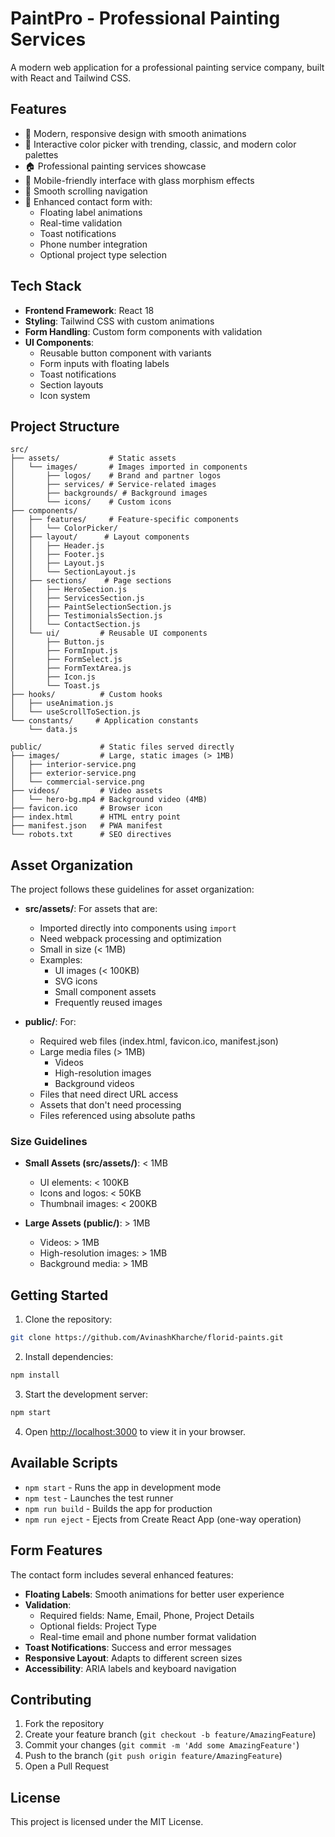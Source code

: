 # PaintPro - Professional Painting Services

A modern web application for a professional painting service company, built with React and Tailwind CSS.

## Features

- 🎨 Modern, responsive design with smooth animations
- 🎯 Interactive color picker with trending, classic, and modern color palettes
- 🏠 Professional painting services showcase
- 📱 Mobile-friendly interface with glass morphism effects
- 🔄 Smooth scrolling navigation
- 📝 Enhanced contact form with:
  - Floating label animations
  - Real-time validation
  - Toast notifications
  - Phone number integration
  - Optional project type selection

## Tech Stack

- **Frontend Framework**: React 18
- **Styling**: Tailwind CSS with custom animations
- **Form Handling**: Custom form components with validation
- **UI Components**: 
  - Reusable button component with variants
  - Form inputs with floating labels
  - Toast notifications
  - Section layouts
  - Icon system

## Project Structure

```
src/
├── assets/           # Static assets
│   └── images/       # Images imported in components
│       ├── logos/    # Brand and partner logos
│       ├── services/ # Service-related images
│       ├── backgrounds/ # Background images
│       └── icons/    # Custom icons
├── components/
│   ├── features/     # Feature-specific components
│   │   └── ColorPicker/
│   ├── layout/      # Layout components
│   │   ├── Header.js
│   │   ├── Footer.js
│   │   ├── Layout.js
│   │   └── SectionLayout.js
│   ├── sections/    # Page sections
│   │   ├── HeroSection.js
│   │   ├── ServicesSection.js
│   │   ├── PaintSelectionSection.js
│   │   ├── TestimonialsSection.js
│   │   └── ContactSection.js
│   └── ui/         # Reusable UI components
│       ├── Button.js
│       ├── FormInput.js
│       ├── FormSelect.js
│       ├── FormTextArea.js
│       ├── Icon.js
│       └── Toast.js
├── hooks/          # Custom hooks
│   ├── useAnimation.js
│   └── useScrollToSection.js
└── constants/     # Application constants
    └── data.js

public/             # Static files served directly
├── images/         # Large, static images (> 1MB)
│   ├── interior-service.png
│   ├── exterior-service.png
│   └── commercial-service.png
├── videos/         # Video assets
│   └── hero-bg.mp4 # Background video (4MB)
├── favicon.ico     # Browser icon
├── index.html      # HTML entry point
├── manifest.json   # PWA manifest
└── robots.txt      # SEO directives
```

## Asset Organization

The project follows these guidelines for asset organization:

- **src/assets/**: For assets that are:
  - Imported directly into components using `import`
  - Need webpack processing and optimization
  - Small in size (< 1MB)
  - Examples:
    - UI images (< 100KB)
    - SVG icons
    - Small component assets
    - Frequently reused images

- **public/**: For:
  - Required web files (index.html, favicon.ico, manifest.json)
  - Large media files (> 1MB)
    - Videos
    - High-resolution images
    - Background videos
  - Files that need direct URL access
  - Assets that don't need processing
  - Files referenced using absolute paths

### Size Guidelines

- **Small Assets (src/assets/)**: < 1MB
  - UI elements: < 100KB
  - Icons and logos: < 50KB
  - Thumbnail images: < 200KB

- **Large Assets (public/)**: > 1MB
  - Videos: > 1MB
  - High-resolution images: > 1MB
  - Background media: > 1MB

## Getting Started

1. Clone the repository:
```bash
git clone https://github.com/AvinashKharche/florid-paints.git
```

2. Install dependencies:
```bash
npm install
```

3. Start the development server:
```bash
npm start
```

4. Open [http://localhost:3000](http://localhost:3000) to view it in your browser.

## Available Scripts

- `npm start` - Runs the app in development mode
- `npm test` - Launches the test runner
- `npm run build` - Builds the app for production
- `npm run eject` - Ejects from Create React App (one-way operation)

## Form Features

The contact form includes several enhanced features:

- **Floating Labels**: Smooth animations for better user experience
- **Validation**:
  - Required fields: Name, Email, Phone, Project Details
  - Optional fields: Project Type
  - Real-time email and phone number format validation
- **Toast Notifications**: Success and error messages
- **Responsive Layout**: Adapts to different screen sizes
- **Accessibility**: ARIA labels and keyboard navigation

## Contributing

1. Fork the repository
2. Create your feature branch (`git checkout -b feature/AmazingFeature`)
3. Commit your changes (`git commit -m 'Add some AmazingFeature'`)
4. Push to the branch (`git push origin feature/AmazingFeature`)
5. Open a Pull Request

## License

This project is licensed under the MIT License.
